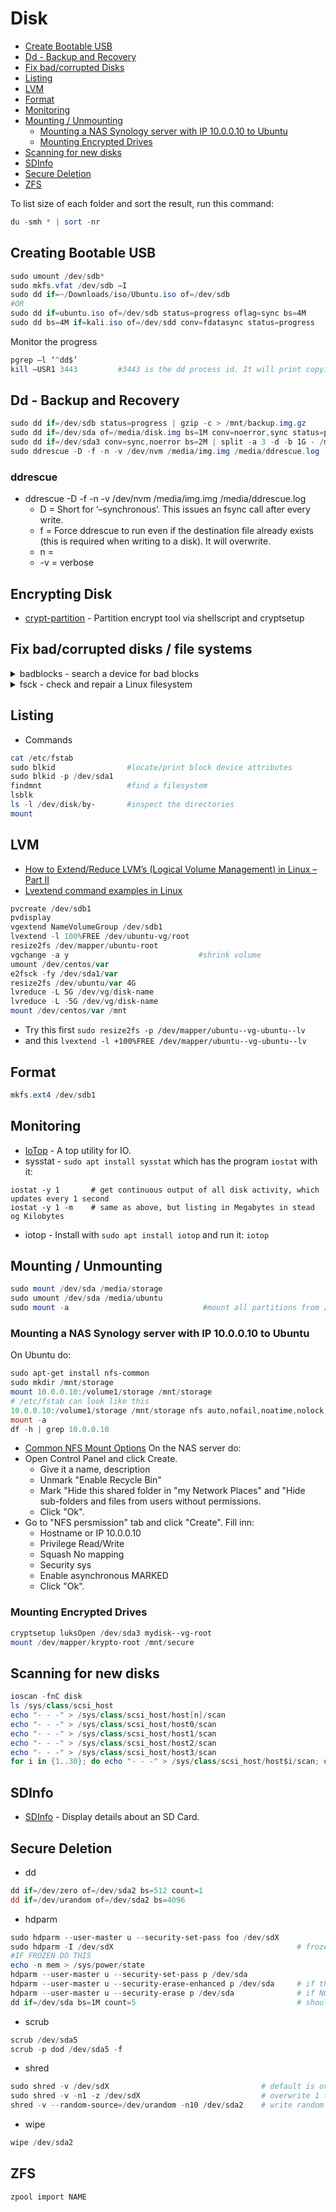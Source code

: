 # Disk

- [Create Bootable USB](https://github.com/Am0rphous/CheatSheets/blob/main/Linux/Disk.md#creating-bootable-usb)
- [Dd - Backup and Recovery](https://github.com/Am0rphous/CheatSheets/blob/main/Linux/Disk.md#dd---backup-and-recovery)
- [Fix bad/corrupted Disks](https://github.com/Am0rphous/CheatSheets/blob/main/Linux/Disk.md#fsck---file-system-consistency-check)
- [Listing](https://github.com/Am0rphous/CheatSheets/blob/main/Linux/Disk.md#listing)
- [LVM](https://github.com/Am0rphous/CheatSheets/blob/main/Linux/Disk.md#lvm)
- [Format](https://github.com/Am0rphous/CheatSheets/blob/main/Linux/Disk.md#format)
- [Monitoring](https://github.com/Am0rphous/CheatSheets/blob/main/Linux/Disk.md#monitoring)
- [Mounting / Unmounting](https://github.com/Am0rphous/CheatSheets/blob/main/Linux/Disk.md#mounting--unmounting)
  - [Mounting a NAS Synology server with IP 10.0.0.10 to Ubuntu](https://github.com/Am0rphous/CheatSheets/blob/main/Linux/Disk.md#mounting-a-nas-synology-server-with-ip-100010-to-ubuntu)
  - [Mounting Encrypted Drives](https://github.com/Am0rphous/CheatSheets/blob/main/Linux/Disk.md#mounting-encrypted-drives)
- [Scanning for new disks](https://github.com/Am0rphous/CheatSheets/blob/main/Linux/Disk.md#scanning-for-new-disks)
- [SDInfo](https://github.com/Am0rphous/CheatSheets/blob/main/Linux/Disk.md#sdinfo)
- [Secure Deletion](https://github.com/Am0rphous/CheatSheets/blob/main/Linux/Disk.md#secure-deletion)
- [ZFS](https://github.com/Am0rphous/CheatSheets/blob/main/Linux/Disk.md#zfs)

To list size of each folder and sort the result, run this command:
````powershell
du -smh * | sort -nr
````

## Creating Bootable USB
````powershell
sudo umount /dev/sdb*
sudo mkfs.vfat /dev/sdb –I
sudo dd if=~/Downloads/iso/Ubuntu.iso of=/dev/sdb
#OR
sudo dd if=ubuntu.iso of=/dev/sdb status=progress oflag=sync bs=4M
sudo dd bs=4M if=kali.iso of=/dev/sdd conv=fdatasync status=progress
````
Monitor the progress
````powershell
pgrep –l ‘^dd$’
kill –USR1 3443         #3443 is the dd process id. It will print copying process statics.
````

## Dd - Backup and Recovery
````powershell
sudo dd if=/dev/sdb status=progress | gzip -c > /mnt/backup.img.gz
sudo dd if=/dev/sda of=/media/disk.img bs=1M conv=noerror,sync status=progress
sudo dd if=/dev/sda3 conv=sync,noerror bs=2M | split -a 3 -d -b 1G - /maindisk.img
sudo ddrescue -D -f -n -v /dev/nvm /media/img.img /media/ddrescue.log         
````
### ddrescue
- ddrescue -D -f -n -v /dev/nvm /media/img.img /media/ddrescue.log   
  - D = Short for ‘–synchronous’. This issues an fsync call after every write.
  - f = Force ddrescue to run even if the destination file already exists (this is required when writing to a disk). It will overwrite.
  - n = 
  - -v = verbose

## Encrypting Disk
- [crypt-partition](https://github.com/r3nt0n/crypt-partition) - Partition encrypt tool via shellscript and cryptsetup 

## Fix bad/corrupted disks / file systems


<details>
   
<summary>badblocks - search a device for bad blocks </summary>

```
man fsck
badblocks --help
sudo badblocks -s /dev/sda      # show progress percentage when doing read-only test
sudo badblocks -v /dev/sda
sudo badblocks -sn /dev/sdd     # performs a non-destructive read-write test. This does NOT erase data.
sudo badblocks -sw /dev/sdd     # CAREFUL: ERASES data when performing read-write test. 
```

</details>

<details>
   
<summary>fsck - check and repair a Linux filesystem </summary>

```
man fsck
fsck --help
sudo fsck -A                # checks every file system in /etc/fstab
sudo fsck -v -a /dev/sda    # verbose + auto fix
sudo touch /forcefsck       # force file system check at next reboot
sudo fsck /dev/sdb          # checks disk /dev/sdb
sudo fsck -y /dev/sdb       # yes fix errors
```

</details>



## Listing
- Commands
````powershell
cat /etc/fstab 
sudo blkid                #locate/print block device attributes
sudo blkid -p /dev/sda1
findmnt                   #find a filesystem
lsblk               
ls -l /dev/disk/by-       #inspect the directories
mount
````

## LVM
- [How to Extend/Reduce LVM’s (Logical Volume Management) in Linux – Part II](https://www.tecmint.com/extend-and-reduce-lvms-in-linux/)
- [Lvextend command examples in Linux](https://www.thegeekdiary.com/lvextend-command-examples-in-linux/)
````powershell
pvcreate /dev/sdb1
pvdisplay
vgextend NameVolumeGroup /dev/sdb1
lvextend -l 100%FREE /dev/ubuntu-vg/root
resize2fs /dev/mapper/ubuntu-root
vgchange -a y                             #shrink volume
umount /dev/centos/var
e2fsck -fy /dev/sda1/var
resize2fs /dev/ubuntu/var 4G
lvreduce -L 5G /dev/vg/disk-name
lvreduce -L -5G /dev/vg/disk-name
mount /dev/centos/var /mnt
````
- Try this first `sudo resize2fs -p /dev/mapper/ubuntu--vg-ubuntu--lv`
- and this `lvextend -l +100%FREE /dev/mapper/ubuntu--vg-ubuntu--lv`

## Format
````powershell
mkfs.ext4 /dev/sdb1
````

## Monitoring
- [IoTop](https://github.com/Tomas-M/iotop) - A top utility for IO.
- sysstat - `sudo apt install sysstat` which has the program `iostat` with it:
````
iostat -y 1       # get continuous output of all disk activity, which updates every 1 second
iostat -y 1 -m    # same as above, but listing in Megabytes in stead og Kilobytes
````
- iotop - Install with `sudo apt install iotop` and run it: `iotop`

## Mounting / Unmounting
````powershell
sudo mount /dev/sda /media/storage
sudo umount /dev/sda /media/ubuntu
sudo mount -a                              #mount all partitions from /ect/fstab
````
### Mounting a NAS Synology server with IP 10.0.0.10 to Ubuntu
On Ubuntu do:
````powershell
sudo apt-get install nfs-common
sudo mkdir /mnt/storage
mount 10.0.0.10:/volume1/storage /mnt/storage
# /etc/fstab can look like this
10.0.0.10:/volume1/storage /mnt/storage nfs auto,nofail,noatime,nolock,intr,tcp,actimeo=1800,rsize=8192,wsize=8192,timeo=14, 0 0
mount -a
df -h | grep 10.0.0.10
````
- [Common NFS Mount Options](https://web.mit.edu/rhel-doc/5/RHEL-5-manual/Deployment_Guide-en-US/s1-nfs-client-config-options.html)
On the NAS server do:
- Open Control Panel and click Create.
  - Give it a name, description
  - Unmark "Enable Recycle Bin"
  - Mark "Hide this shared folder in "my Network Places" and "Hide sub-folders and files from users without permissions.
  - Click "Ok".
- Go to "NFS persmission" tab and click "Create". Fill inn:
  - Hostname or IP      10.0.0.10
  - Privilege           Read/Write
  - Squash              No mapping
  - Security            sys
  - Enable asynchronous MARKED
  - Click "Ok".

### Mounting Encrypted Drives
````powershell
cryptsetup luksOpen /dev/sda3 mydisk--vg-root
mount /dev/mapper/krypto-root /mnt/secure
````

## Scanning for new disks
````powershell
ioscan -fnC disk
ls /sys/class/scsi_host
echo "- - -" > /sys/class/scsi_host/host[n]/scan
echo "- - -" > /sys/class/scsi_host/host0/scan
echo "- - -" > /sys/class/scsi_host/host1/scan
echo "- - -" > /sys/class/scsi_host/host2/scan
echo "- - -" > /sys/class/scsi_host/host3/scan
for i in {1..30}; do echo "- - -" > /sys/class/scsi_host/host$i/scan; done
````
## SDInfo
- [SDInfo](https://github.com/johnlane/sdinfo) - Display details about an SD Card.


## Secure Deletion
- dd
````powershell
dd if=/dev/zero of=/dev/sda2 bs=512 count=1
dd if=/dev/urandom of=/dev/sda2 bs=4096
````
- hdparm
````powershell
sudo hdparm --user-master u --security-set-pass foo /dev/sdX
sudo hdparm -I /dev/sdX                                         # frozen should be "not frozen"
#IF FROZEN DO THIS
echo -n mem > /sys/power/state
hdparm --user-master u --security-set-pass p /dev/sda
hdparm --user-master u --security-erase-enhanced p /dev/sda     # if the drive DOES support Enhanced Security Erase:
hdparm --user-master u --security-erase p /dev/sda              # if NOT
dd if=/dev/sda bs=1M count=5                                    # should output nothing og just jibberish
````
- scrub
````powershell
scrub /dev/sda5
scrub -p dod /dev/sda5 -f
````
- shred
````powershell
sudo shred -v /dev/sdX                                  # default is overwrite 3 times
sudo shred -v -n1 -z /dev/sdX                           # overwrite 1 time + z=zero out after
shred -v --random-source=/dev/urandom -n10 /dev/sda2    # write random data 10 times on disk sda2
````
- wipe
````powershell
wipe /dev/sda2
````

## ZFS
````powershell
zpool import NAME

````

